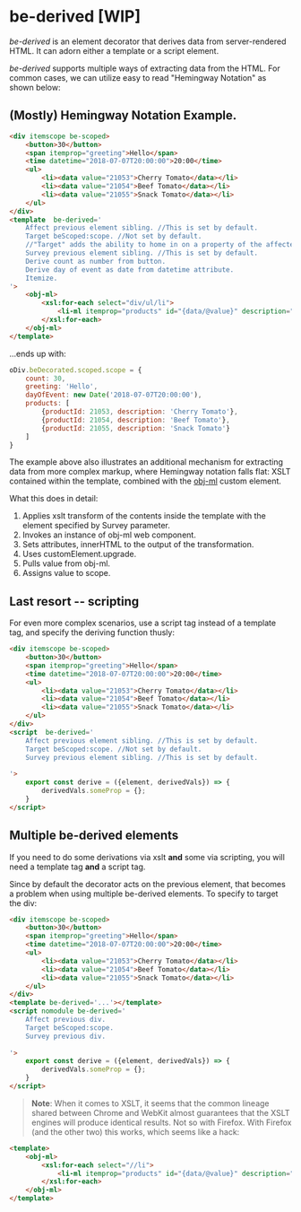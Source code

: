 # be-derived [WIP]

*be-derived* is an element decorator that derives data from server-rendered HTML.  It can adorn either a template or a script element.

*be-derived* supports multiple ways of extracting data from the HTML.  For common cases, we can utilize easy to read "Hemingway Notation" as shown below:

## (Mostly) Hemingway Notation Example.

```html
<div itemscope be-scoped>
    <button>30</button>
    <span itemprop="greeting">Hello</span>
    <time datetime="2018-07-07T20:00:00">20:00</time>
    <ul>
        <li><data value="21053">Cherry Tomato</data></li>
        <li><data value="21054">Beef Tomato</data></li>
        <li><data value="21055">Snack Tomato</data></li>
    </ul>
</div>
<template  be-derived='
    Affect previous element sibling. //This is set by default.
    Target beScoped:scope. //Not set by default.  
    //"Target" adds the ability to home in on a property of the affected element.
    Survey previous element sibling. //This is set by default.
    Derive count as number from button.
    Derive day of event as date from datetime attribute.
    Itemize.
'>
    <obj-ml>
        <xsl:for-each select="div/ul/li">
            <li-ml itemprop="products" id="{data/@value}" description="{data/text()}"></li-ml>
        </xsl:for-each> 
    </obj-ml>
</template>
```

...ends up with: 

```JavaScript
oDiv.beDecorated.scoped.scope = {
    count: 30,
    greeting: 'Hello',
    dayOfEvent: new Date('2018-07-07T20:00:00'),
    products: [
        {productId: 21053, description: 'Cherry Tomato'},
        {productId: 21054, description: 'Beef Tomato'},
        {productId: 21055, description: 'Snack Tomato'}
    ]
}
```

The example above also illustrates an additional mechanism for extracting data from more complex markup, where Hemingway notation falls flat:  XSLT contained within the template, combined with the [obj-ml](https://github.com/bahrus/obj-ml) custom element.

What this does in detail:

1.  Applies xslt transform of the contents inside the template with the element specified by Survey parameter.
2.  Invokes an instance of obj-ml web component.
3.  Sets attributes, innerHTML to the output of the transformation.
4.  Uses customElement.upgrade.
5.  Pulls value from obj-ml.
6.  Assigns value to scope.



## Last resort -- scripting

For even more complex scenarios, use a script tag instead of a template tag, and specify the deriving function thusly:

```html
<div itemscope be-scoped>
    <button>30</button>
    <span itemprop="greeting">Hello</span>
    <time datetime="2018-07-07T20:00:00">20:00</time>
    <ul>
        <li><data value="21053">Cherry Tomato</data></li>
        <li><data value="21054">Beef Tomato</data></li>
        <li><data value="21055">Snack Tomato</data></li>
    </ul>
</div>
<script  be-derived='
    Affect previous element sibling. //This is set by default.
    Target beScoped:scope. //Not set by default.
    Survey previous element sibling. //This is set by default.
    
'>
    export const derive = ({element, derivedVals}) => {
        derivedVals.someProp = {};
    }
</script>
```

## Multiple be-derived elements

If you need to do some derivations via xslt **and** some via scripting, you will need a template tag **and** a script tag.

Since by default the decorator acts on the previous element, that becomes a problem when using multiple be-derived elements.  To specify to target the div:

```html
<div itemscope be-scoped>
    <button>30</button>
    <span itemprop="greeting">Hello</span>
    <time datetime="2018-07-07T20:00:00">20:00</time>
    <ul>
        <li><data value="21053">Cherry Tomato</data></li>
        <li><data value="21054">Beef Tomato</data></li>
        <li><data value="21055">Snack Tomato</data></li>
    </ul>
</div>
<template be-derived='...'></template>
<script nomodule be-derived='
    Affect previous div. 
    Target beScoped:scope.
    Survey previous div.
    
'>
    export const derive = ({element, derivedVals}) => {
        derivedVals.someProp = {};
    }
</script>
```

>**Note**:  When it comes to XSLT, it seems that the common lineage shared between Chrome and WebKit almost guarantees that the XSLT engines will produce identical results.  Not so with Firefox.  With Firefox (and the other two) this works, which seems like a hack:

```html
<template>
    <obj-ml>
        <xsl:for-each select="//li">
            <li-ml itemprop="products" id="{data/@value}" description="{data/text()}"></li-ml>
        </xsl:for-each> 
    </obj-ml>
</template>
```







